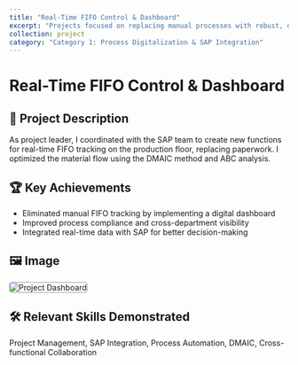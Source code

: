 ```yaml
---
title: "Real-Time FIFO Control & Dashboard"
excerpt: "Projects focused on replacing manual processes with robust, digital solutions and integrating them with enterprise systems like SAP."
collection: project
category: "Category 1: Process Digitalization & SAP Integration"
---
```


# Real-Time FIFO Control & Dashboard

## 📄 Project Description
As project leader, I coordinated with the SAP team to create new functions for real-time FIFO tracking on the production floor, replacing paperwork. I optimized the material flow using the DMAIC method and ABC analysis.


## 🏆 Key Achievements  
  - Eliminated manual FIFO tracking by implementing a digital dashboard  
  - Improved process compliance and cross-department visibility  
  - Integrated real-time data with SAP for better decision-making


## 🖼️ Image
  <img src="https://yen010390.github.io/images/AIO-homepage.png" alt="Project Dashboard" style="max-width: 100%; border: 1px solid #999; border-radius: 4px;">


## 🛠️ Relevant Skills Demonstrated 
Project Management, SAP Integration, Process Automation, DMAIC, Cross-functional Collaboration


